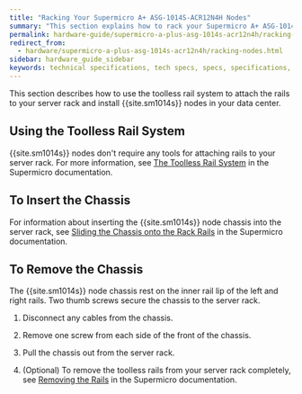 ```yaml
---
title: "Racking Your Supermicro A+ ASG-1014S-ACR12N4H Nodes"
summary: "This section explains how to rack your Supermicro A+ ASG-1014S-ACR12N4H nodes."
permalink: hardware-guide/supermicro-a-plus-asg-1014s-acr12n4h/racking-nodes.html
redirect_from:
  - hardware/supermicro-a-plus-asg-1014s-acr12n4h/racking-nodes.html
sidebar: hardware_guide_sidebar
keywords: technical specifications, tech specs, specs, specifications, Supermicro 1014S, ACR12N4H
---
```


This section describes how to use the toolless rail system to attach the rails to your server rack and install {{site.sm1014s}} nodes in your data center.

## Using the Toolless Rail System
{{site.sm1014s}} nodes don't require any tools for attaching rails to your server rack. For more information, see [The Toolless Rail System](https://www.supermicro.com/manuals/superserver/1U/MNL-2436.pdf#page=18) in the Supermicro documentation.


## To Insert the Chassis
For information about inserting the {{site.sm1014s}} node chassis into the server rack, see [Sliding the Chassis onto the Rack Rails](https://www.supermicro.com/manuals/superserver/1U/MNL-2436.pdf#page=21) in the Supermicro documentation.


## To Remove the Chassis
The {{site.sm1014s}} node chassis rest on the inner rail lip of the left and right rails. Two thumb screws secure the chassis to the server rack.

1. Disconnect any cables from the chassis. 

1. Remove one screw from each side of the front of the chassis.

1. Pull the chassis out from the server rack.

1. (Optional) To remove the toolless rails from your server rack completely, see [Removing the Rails](https://www.supermicro.com/manuals/superserver/1U/MNL-2436.pdf#page=22) in the Supermicro documentation.
